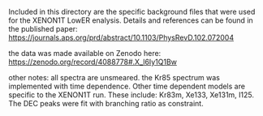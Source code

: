 Included in this directory are the specific background files that were used for the XENON1T LowER enalysis.
Details and references can be found in the published paper:
https://journals.aps.org/prd/abstract/10.1103/PhysRevD.102.072004

the data was made available on Zenodo here:
https://zenodo.org/record/4088778#.X_l6Iy1Q1Bw

other notes:
all spectra are unsmeared.
the Kr85 spectrum was implemented with time dependence. Other time dependent models are specific to the XENON1T run. These include: Kr83m, Xe133, Xe131m, I125.
The DEC peaks were fit with branching ratio as constraint.
